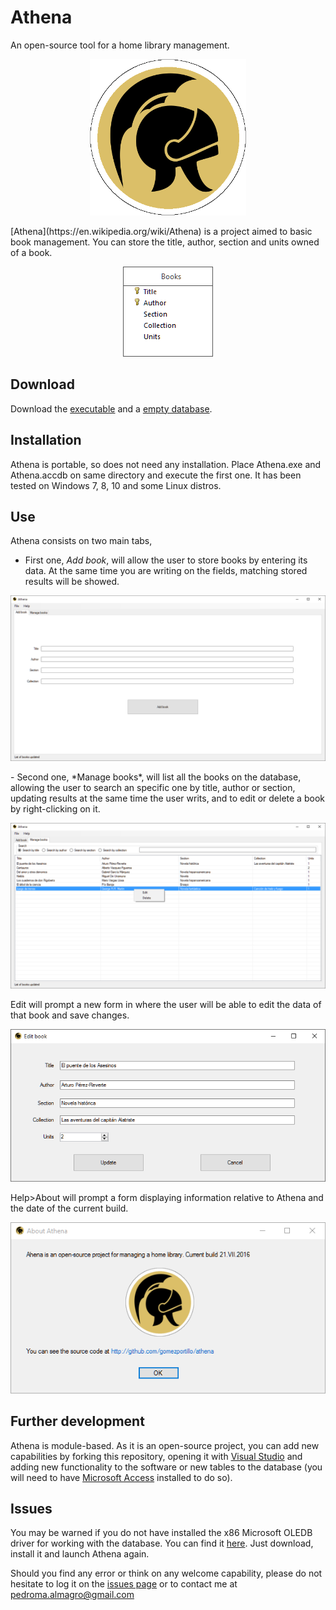 # Athena
An open-source tool for a home library management.

<p align="center">
  <img height=250 src=https://raw.githubusercontent.com/gomezportillo/Athena/master/assets/images/logo/logo.png alt="Logo"/>
</p>
[Athena](https://en.wikipedia.org/wiki/Athena) is a project aimed to basic book management. You can store the title, author, section and units owned of a book.

<p align="center">
  <img src=https://raw.githubusercontent.com/gomezportillo/Athena/master/assets/images/screenshots/ddbb.png alt="Database diagram"/>
</p>

## Download
Download the [executable](https://github.com/gomezportillo/Athena/raw/master/latest_build/Athena.exe) and a [empty database](https://github.com/gomezportillo/Athena/raw/master/assets/empty_ddbb/Athena.accdb).

## Installation
Athena is portable, so does not need any installation. Place Athena.exe and Athena.accdb on same directory and execute the first one. It has been tested on Windows 7, 8, 10 and some Linux distros.

## Use
Athena consists on two main tabs,
- First one, *Add book*, will allow the user to store books by entering its data. At the same time you are writing on the fields, matching stored results will be showed.
<p align="center">
  <img src=https://raw.githubusercontent.com/gomezportillo/Athena/master/assets/images/screenshots/add_book.png alt="Add book"/>
</p>
- Second one, *Manage books*, will list all the books on the database, allowing the user to search an specific one by title, author or section, updating results at the same time the user writs, and to edit or delete a book by right-clicking on it.
<p align="center">
  <img src=https://raw.githubusercontent.com/gomezportillo/Athena/master/assets/images/screenshots/manage_books.png alt="Manage books"/>
</p>
Edit will prompt a new form in where the user will be able to edit the data of that book and save changes.
<p align="center">
  <img src=https://raw.githubusercontent.com/gomezportillo/Athena/master/assets/images/screenshots/edit_book.png alt="Edit book"/>
</p>

Help>About will prompt a form displaying information relative to Athena and the date of the current build.
<p align="center">
  <img src=https://raw.githubusercontent.com/gomezportillo/Athena/master/assets/images/screenshots/about.png alt="About Athena"/>
</p>

## Further development
Athena is module-based. As it is an open-source project, you can add new capabilities by forking this repository, opening it with [Visual Studio](https://www.visualstudio.com/) and adding new functionality to the software or new tables to the database (you will need to have [Microsoft Access](https://products.office.com/es-es/access) installed to do so).

## Issues
You may be warned if you do not have installed the x86 Microsoft OLEDB driver for working with the database. You can find it [here](assets/drivers_OSx86/AccessDatabaseEngine.exe). Just download, install it and launch Athena again.

Should you find any error or think on any welcome capability, please do not hesitate to log it on the [issues page](https://github.com/gomezportillo/Athena/issues) or to contact me at [pedroma.almagro@gmail.com](mailto:pedroma.almagro@gmail.com)
